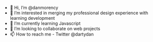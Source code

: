 - 👋 Hi, I’m @danmorency
- 👀 I’m interested in merging my professional design experience with learning development
- 🌱 I’m currently learning Javascript
- 💞️ I’m looking to collaborate on web projects
- 📫 How to reach me - Twitter @dartydan

<!---
danmorency/danmorency is a ✨ special ✨ repository because its `README.md` (this file) appears on your GitHub profile.
You can click the Preview link to take a look at your changes.
--->
